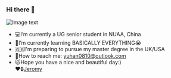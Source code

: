 ### Hi there 👋

![Image text](https://raw.githubusercontent.com/saadeghi/saadeghi/master/dino.gif)

- 💻I’m currently a UG senior student in NUAA, China
- 📝I’m currently learning BASICALLY EVERYTHING😭
- 🇬🇧I'm preparing to pursue my master degree in the UK/USA
- 💬How to reach me: yuhan0810@outlook.com 
- 🐱Hope you have a nice and beautiful day:)   
❤️🔒[Jeromy](https://github.com/zjdx1998)

